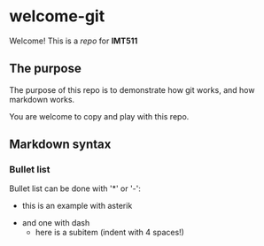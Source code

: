 # welcome-git

Welcome! This is a _repo_ for **IMT511**

## The purpose

The purpose of this repo is to demonstrate how git works,
and how markdown works.

You are welcome to copy and play with this repo.

## Markdown syntax

### Bullet list

Bullet list can be done with '*' or '-':
* this is an example with asterik
- and one with dash
    * here is a subitem (indent with 4 spaces!)



